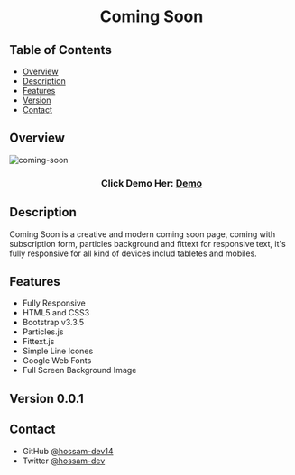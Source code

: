 <!-- The Header -->
<h1 align="center">Coming Soon</h1>

<!-- TABLE OF CONTENTS -->

## Table of Contents

- [Overview](#overview)
- [Description](#description)
- [Features](#features)
- [Version](#version)
- [Contact](#contact)


<!-- Overview -->
## Overview

<!-- ScreenShote -->
![coming-soon](https://user-images.githubusercontent.com/73648971/113672496-c5fbf880-96af-11eb-8c37-9484fcd89f90.png)

<h3 align="center">
  Click Demo Her:
    <a href="https://coming-soon-dev14.netlify.app">
      Demo
    </a>
</h3>
  
<!-- Description -->
## Description

Coming Soon is a creative and modern coming soon page, 
coming with subscription form, particles background and fittext for responsive text, 
it's fully responsive for all kind of devices includ tabletes and mobiles.
 
 
<!-- Features -->
## Features
 - Fully Responsive
 - HTML5 and CSS3
 - Bootstrap v3.3.5
 - Particles.js
 - Fittext.js
 - Simple Line Icones
 - Google Web Fonts
 - Full Screen Background Image


<!-- Version -->
## Version 0.0.1


<!-- Contact -->
## Contact

- GitHub [@hossam-dev14](https://github.com/hossam-dev14)
- Twitter [@hossam-dev](https://twitter.com/hossam-dev)


